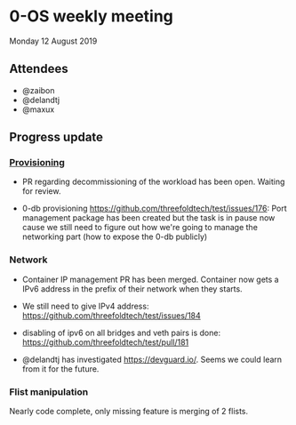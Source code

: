 # 0-OS weekly meeting

Monday 12 August 2019

## Attendees

- @zaibon
- @delandtj
- @maxux

## Progress update

### [Provisioning](https://github.com/threefoldtech/test/issues/121)

- PR regarding decommissioning of the workload has been open. Waiting for review.

- 0-db provisioning https://github.com/threefoldtech/test/issues/176: Port management package has been created but the task is in pause now cause we still need to figure out how we're going to manage the networking part (how to expose the 0-db publicly)

### Network

- Container IP management PR has been merged. Container now gets a IPv6 address in the prefix of their network when they starts.

- We still need to give IPv4 address: https://github.com/threefoldtech/test/issues/184

- disabling of ipv6 on all bridges and veth pairs is done: https://github.com/threefoldtech/test/pull/181

- @delandtj has investigated https://devguard.io/. Seems we could learn from it for the future.

### Flist manipulation

Nearly code complete, only missing feature is merging of 2 flists.
